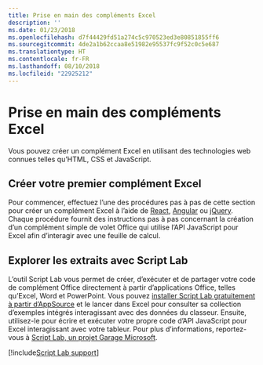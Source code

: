 ```yaml
---
title: Prise en main des compléments Excel
description: ''
ms.date: 01/23/2018
ms.openlocfilehash: d7f44429fd51a274c5c970523ed3e80851855ff6
ms.sourcegitcommit: 4de2a1b62ccaa8e51982e95537fc9f52c0c5e687
ms.translationtype: HT
ms.contentlocale: fr-FR
ms.lasthandoff: 08/10/2018
ms.locfileid: "22925212"
---
```

# <a name="get-started-with-excel-add-ins"></a>Prise en main des compléments Excel

Vous pouvez créer un complément Excel en utilisant des technologies web connues telles qu’HTML, CSS et JavaScript. 

## <a name="create-your-first-excel-add-in"></a>Créer votre premier complément Excel

Pour commencer, effectuez l’une des procédures pas à pas de cette section pour créer un complément Excel à l’aide de [React](excel-add-ins-get-started-react.md), [Angular](excel-add-ins-get-started-angular.md) ou [jQuery](excel-add-ins-get-started-jquery.md). Chaque procédure fournit des instructions pas à pas concernant la création d’un complément simple de volet Office qui utilise l’API JavaScript pour Excel afin d’interagir avec une feuille de calcul. 

## <a name="explore-snippets-with-script-lab"></a>Explorer les extraits avec Script Lab

L’outil Script Lab vous permet de créer, d’exécuter et de partager votre code de complément Office directement à partir d’applications Office, telles qu’Excel, Word et PowerPoint. Vous pouvez [installer Script Lab gratuitement à partir d’AppSource](https://appsource.microsoft.com/product/office/WA104380862?src=office&corrid=ed93ce54-3f2c-48ab-9df7-d9913f7b190b&omexanonuid=4a0102fb-b31a-4b9f-9bb0-39d4cc6b789d) et le lancer dans Excel pour consulter sa collection d’exemples intégrés interagissant avec des données du classeur. Ensuite, utilisez-le pour écrire et exécuter votre propre code d’API JavaScript pour Excel interagissant avec votre tableur. Pour plus d’informations, reportez-vous à [Script Lab, un projet Garage Microsoft](https://github.com/OfficeDev/script-lab/blob/master/README.md).

[!include[Script Lab support](../includes/alert-script-lab-support.md)]
